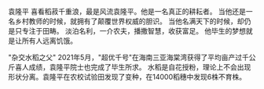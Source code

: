 袁隆平
喜看稻菽千重浪，最是风流袁隆平。他是一名真正的耕耘者。
当他还是一名乡村教师的时候，就拥有了颠覆世界权威的胆识。
当他名满天下的时候，却仍是只专注于田畴。
淡泊名利，一介农夫，播撒智慧，收获富足。
他毕生的梦想就是让所有人远离饥饿。

"杂交水稻之父"
2021年5月，"超优千号"在海南三亚海棠湾获得了平均亩产过千公斤喜人成绩，袁隆平院士也完成了毕生所求。
水稻是自花授粉，理论上不会出现形状分离。袁隆平在农校试验田发现了变种，在14000稻穗中发现6株不育株。

